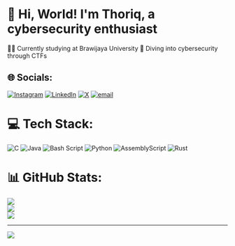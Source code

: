 # 💫 Hi, World! I'm Thoriq, a cybersecurity enthusiast
👨‍🎓 Currently studying at Brawijaya University
🚩 Diving into cybersecurity through CTFs 


## 🌐 Socials:
[![Instagram](https://img.shields.io/badge/Instagram-%23E4405F.svg?logo=Instagram&logoColor=white)](https://instagram.com/amdthfz) [![LinkedIn](https://img.shields.io/badge/LinkedIn-%230077B5.svg?logo=linkedin&logoColor=white)](https://linkedin.com/in/ahmadthoriqh) [![X](https://img.shields.io/badge/X-black.svg?logo=X&logoColor=white)](https://x.com/tkiiy0) [![email](https://img.shields.io/badge/Email-D14836?logo=gmail&logoColor=white)](mailto:amd.thfz7@gmail.com) 

# 💻 Tech Stack:
![C](https://img.shields.io/badge/c-%2300599C.svg?style=for-the-badge&logo=c&logoColor=white) ![Java](https://img.shields.io/badge/java-%23ED8B00.svg?style=for-the-badge&logo=openjdk&logoColor=white) ![Bash Script](https://img.shields.io/badge/bash_script-%23121011.svg?style=for-the-badge&logo=gnu-bash&logoColor=white) ![Python](https://img.shields.io/badge/python-3670A0?style=for-the-badge&logo=python&logoColor=ffdd54) ![AssemblyScript](https://img.shields.io/badge/assembly%20script-%23000000.svg?style=for-the-badge&logo=assemblyscript&logoColor=white) ![Rust](https://img.shields.io/badge/rust-%23000000.svg?style=for-the-badge&logo=rust&logoColor=white)
# 📊 GitHub Stats:
![](https://github-readme-stats.vercel.app/api?username=unlikeneptune&theme=dark&hide_border=false&include_all_commits=true&count_private=false)<br/>
![](https://nirzak-streak-stats.vercel.app/?user=unlikeneptune&theme=dark&hide_border=false)<br/>
![](https://github-readme-stats.vercel.app/api/top-langs/?username=unlikeneptune&theme=dark&hide_border=false&include_all_commits=true&count_private=false&layout=compact)

---
[![](https://visitcount.itsvg.in/api?id=unlikeneptune&icon=0&color=11)](https://visitcount.itsvg.in)

<!-- Proudly created with GPRM ( https://gprm.itsvg.in ) -->
